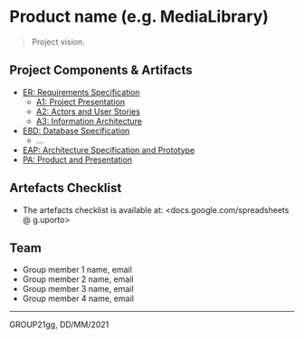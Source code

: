# Product name (e.g. MediaLibrary)

> Project vision.

## Project Components & Artifacts

* [ER: Requirements Specification](components/er)
    * [A1: Project Presentation](artifacts/a1)
    * [A2: Actors and User Stories](artifacts/a2)
    * [A3: Information Architecture](artifacts/a3)
* [EBD: Database Specification]()
    * ...
* [EAP: Architecture Specification and Prototype]()
* [PA: Product and Presentation]()

## Artefacts Checklist

* The artefacts checklist is available at: <docs.google.com/spreadsheets @ g.uporto>

## Team

* Group member 1 name, email
* Group member 2 name, email
* Group member 3 name, email
* Group member 4 name, email

***
GROUP21gg, DD/MM/2021

